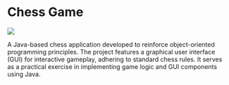 
# Chess Game
![](https://encrypted-tbn0.gstatic.com/images?q=tbn:ANd9GcQ6Afx0Podr5vaxERDZyFGr8EY644Gip0e1Mw&usqp=CAU)



A Java-based chess application developed to reinforce object-oriented programming principles. The project features a graphical user interface (GUI) for interactive gameplay, adhering to standard chess rules. It serves as a practical exercise in implementing game logic and GUI components using Java.





